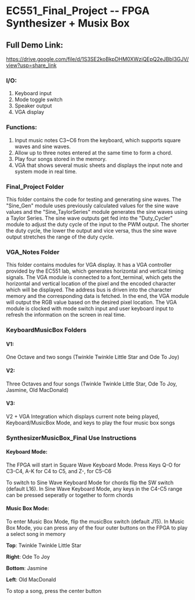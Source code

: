 # EC551_Final_Project -- FPGA Synthesizer + Musix Box

## Full Demo Link:
https://drive.google.com/file/d/1S3SE2koBkpDHM0XWziQEpQ2eJBbI3GJV/view?usp=share_link

### I/O:
1. Keyboard input
2. Mode toggle switch
3. Speaker output
4. VGA display

### Functions:
1. Input music notes C3~C6 from the keyboard, which supports square waves and sine waves.
2. Allow up to three notes entered at the same time to form a chord.
3. Play four songs stored in the memory.
4. VGA that shows several music sheets and displays the input note and system mode in real time.

### Final_Project Folder
This folder contains the code for testing and generating sine waves. The "Sine_Gen" module uses previously calculated values for the sine wave values and the "Sine_TaylorSeries" module generates the sine waves using a Taylor Series. The sine wave outputs get fed into the "Duty_Cycler" module to adjust the duty cycle of the input to the PWM output. The shorter the duty cycle, the lower the output and vice versa, thus the sine wave output stretches the range of the duty cycle.

### VGA_Notes Folder
This folder contains modules for VGA display. It has a VGA controller provided by the EC551 lab, which generates horizontal and vertical timing signals. The VGA module is connected to a font_terminal, which gets the horizontal and vertical location of the pixel and the encoded character which will be displayed. The address bus is driven into the character memory and the corresponding data is fetched. In the end, the VGA module will output the RGB value based on the desired pixel location. The VGA module is clocked with mode switch input and user keyboard input to refresh the information on the screen in real time.

### KeyboardMusicBox Folders
#### V1:
One Octave and two songs (Twinkle Twinkle Little Star and Ode To Joy)

#### V2:
Three Octaves and four songs (Twinkle Twinkle Little Star, Ode To Joy, Jasmine, Old MacDonald)

#### V3:
V2 + VGA Integration which displays current note being played, Keyboard/MusicBox Mode, and keys to play the four music box songs

### SynthesizerMusicBox_Final Use Instructions
#### Keyboard Mode:
The FPGA will start in Square Wave Keyboard Mode. Press Keys Q-O for C3-C4, A-K for C4 to C5, and Z-, for C5-C6

To switch to Sine Wave Keyboard Mode for chords flip the SW switch (default L16). In Sine Wave Keyboard Mode, any keys in the C4-C5 range can be pressed seperatly or together to form chords

#### Music Box Mode:
To enter Music Box Mode, flip the musicBox switch (default J15). In Music Box Mode, you can press any of the four outer buttons on the FPGA to play a select song in memory

**Top**: Twinkle Twinkle Little Star

**Right**: Ode To Joy

**Bottom**: Jasmine

**Left**: Old MacDonald

To stop a song, press the center button
